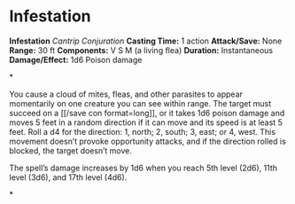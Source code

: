 # Infestation

**Infestation**
_Cantrip Conjuration_
**Casting Time:** 1 action
**Attack/Save:** None
**Range:** 30 ft
**Components:** V S M (a living flea)
**Duration:** Instantaneous
**Damage/Effect:** 1d6 Poison damage

*<p class="Core-Styles_Core-Body">You cause a cloud of mites, fleas, and other parasites to appear momentarily on one creature you can see within range. The target must succeed on a [[/save con format=long]], or it takes 1d6 poison damage and moves 5 feet in a random direction if it can move and its speed is at least 5 feet. Roll a d4 for the direction: 1, north; 2, south; 3, east; or 4, west. This movement doesn’t provoke opportunity attacks, and if the direction rolled is blocked, the target doesn’t move.</p>
<p class="Core-Styles_Core-Body">The spell’s damage increases by 1d6 when you reach 5th level (2d6), 11th level (3d6), and 17th level (4d6).</p>*